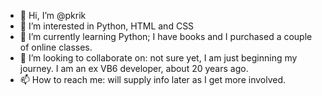 - 👋 Hi, I’m @pkrik
- 👀 I’m interested in Python, HTML and CSS
- 🌱 I’m currently learning Python; I have books and I purchased a couple of online classes.
- 💞️ I’m looking to collaborate on: not sure yet, I am just beginning my journey.  I am an ex VB6 developer, about 20 years ago.
- 📫 How to reach me: will supply info later as I get more involved.

<!---
pkrik/pkrik is a ✨ special ✨ repository because its `README.md` (this file) appears on your GitHub profile.
You can click the Preview link to take a look at your changes.
--->
